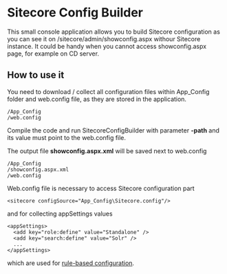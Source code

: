 # Sitecore Config Builder

This small console application allows you to build Sitecore configuration as you can see it on /sitecore/admin/showconfig.aspx withour Sitecore instance. It could be handy when you cannot access showconfig.aspx page, for example on CD server.

## How to use it

You need to download / collect all configuration files within App_Config folder and web.config file, as they are stored in the application.

```
/App_Config
/web.config
```

Compile the code and run SitecoreConfigBuilder with parameter **-path** and its value must point to the web.config file.

The output file **showconfig.aspx.xml** will be saved next to web.config

```
/App_Config
/showconfig.aspx.xml
/web.config
```

Web.config file is necessary to access Sitecore configuration part

```
<sitecore configSource="App_Config\Sitecore.config"/>
```

and for collecting appSettings values

```
<appSettings>
  <add key="role:define" value="Standalone" />
  <add key="search:define" value="Solr" />
  ...
</appSettings>
```

which are used for [rule-based configuration](https://doc.sitecore.com/en/developers/92/platform-administration-and-architecture/rule-based-configuration.html).
